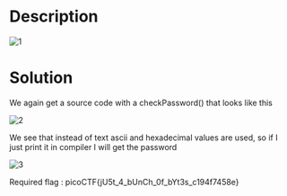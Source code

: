 # Description

![1](https://user-images.githubusercontent.com/125740625/219931574-7f27a40b-f8cf-4ff5-877b-7a1dd5ef4e1b.png)

# Solution

We again get a source code with a checkPassword() that looks like this

![2](https://user-images.githubusercontent.com/125740625/219931630-d3f712ed-c7fa-4f65-afd0-f0fd64cac34c.png)

We see that instead of text ascii and hexadecimal values are used, so if I just print it in compiler I will get the password

![3](https://user-images.githubusercontent.com/125740625/219931843-f6370314-3b30-4e0c-a310-1c2edc473cc9.png)

Required flag : picoCTF{jU5t_4_bUnCh_0f_bYt3s_c194f7458e}
